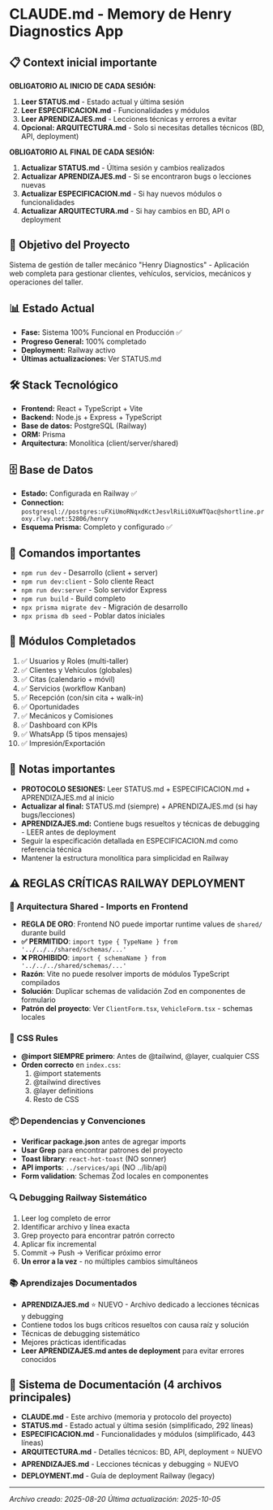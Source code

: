 # CLAUDE.md - Memory de Henry Diagnostics App

## 📋 Context inicial importante
**OBLIGATORIO AL INICIO DE CADA SESIÓN:**
1. **Leer STATUS.md** - Estado actual y última sesión
2. **Leer ESPECIFICACION.md** - Funcionalidades y módulos
3. **Leer APRENDIZAJES.md** - Lecciones técnicas y errores a evitar
4. **Opcional: ARQUITECTURA.md** - Solo si necesitas detalles técnicos (BD, API, deployment)

**OBLIGATORIO AL FINAL DE CADA SESIÓN:**
1. **Actualizar STATUS.md** - Última sesión y cambios realizados
2. **Actualizar APRENDIZAJES.md** - Si se encontraron bugs o lecciones nuevas
3. **Actualizar ESPECIFICACION.md** - Si hay nuevos módulos o funcionalidades
4. **Actualizar ARQUITECTURA.md** - Si hay cambios en BD, API o deployment

## 🎯 Objetivo del Proyecto
Sistema de gestión de taller mecánico "Henry Diagnostics" - Aplicación web completa para gestionar clientes, vehículos, servicios, mecánicos y operaciones del taller.

## 📊 Estado Actual
- **Fase:** Sistema 100% Funcional en Producción ✅
- **Progreso General:** 100% completado
- **Deployment:** Railway activo
- **Últimas actualizaciones:** Ver STATUS.md

## 🛠️ Stack Tecnológico
- **Frontend:** React + TypeScript + Vite
- **Backend:** Node.js + Express + TypeScript
- **Base de datos:** PostgreSQL (Railway)
- **ORM:** Prisma
- **Arquitectura:** Monolítica (client/server/shared)

## 🗄️ Base de Datos
- **Estado:** Configurada en Railway ✅
- **Connection:** `postgresql://postgres:uFXiUmoRNqxdKctJesvlRiLiOXuWTQac@shortline.proxy.rlwy.net:52806/henry`
- **Esquema Prisma:** Completo y configurado ✅

## 🚀 Comandos importantes
- `npm run dev` - Desarrollo (client + server)
- `npm run dev:client` - Solo cliente React
- `npm run dev:server` - Solo servidor Express
- `npm run build` - Build completo
- `npx prisma migrate dev` - Migración de desarrollo
- `npx prisma db seed` - Poblar datos iniciales

## 🎯 Módulos Completados
1. ✅ Usuarios y Roles (multi-taller)
2. ✅ Clientes y Vehículos (globales)
3. ✅ Citas (calendario + móvil)
4. ✅ Servicios (workflow Kanban)
5. ✅ Recepción (con/sin cita + walk-in)
6. ✅ Oportunidades
7. ✅ Mecánicos y Comisiones
8. ✅ Dashboard con KPIs
9. ✅ WhatsApp (5 tipos mensajes)
10. ✅ Impresión/Exportación

## 📝 Notas importantes
- **PROTOCOLO SESIONES:** Leer STATUS.md + ESPECIFICACION.md + APRENDIZAJES.md al inicio
- **Actualizar al final:** STATUS.md (siempre) + APRENDIZAJES.md (si hay bugs/lecciones)
- **APRENDIZAJES.md:** Contiene bugs resueltos y técnicas de debugging - LEER antes de deployment
- Seguir la especificación detallada en ESPECIFICACION.md como referencia técnica
- Mantener la estructura monolítica para simplicidad en Railway

## ⚠️ REGLAS CRÍTICAS RAILWAY DEPLOYMENT

### 🚨 Arquitectura Shared - Imports en Frontend
- **REGLA DE ORO**: Frontend NO puede importar runtime values de `shared/` durante build
- **✅ PERMITIDO**: `import type { TypeName } from '../../../shared/schemas/...'`
- **❌ PROHIBIDO**: `import { schemaName } from '../../../shared/schemas/...'`
- **Razón**: Vite no puede resolver imports de módulos TypeScript compilados
- **Solución**: Duplicar schemas de validación Zod en componentes de formulario
- **Patrón del proyecto**: Ver `ClientForm.tsx`, `VehicleForm.tsx` - schemas locales

### 🎨 CSS Rules
- **@import SIEMPRE primero**: Antes de @tailwind, @layer, cualquier CSS
- **Orden correcto** en `index.css`:
  1. @import statements
  2. @tailwind directives
  3. @layer definitions
  4. Resto de CSS

### 📦 Dependencias y Convenciones
- **Verificar package.json** antes de agregar imports
- **Usar Grep** para encontrar patrones del proyecto
- **Toast library**: `react-hot-toast` (NO sonner)
- **API imports**: `../services/api` (NO ../lib/api)
- **Form validation**: Schemas Zod locales en componentes

### 🔍 Debugging Railway Sistemático
1. Leer log completo de error
2. Identificar archivo y línea exacta
3. Grep proyecto para encontrar patrón correcto
4. Aplicar fix incremental
5. Commit → Push → Verificar próximo error
6. **Un error a la vez** - no múltiples cambios simultáneos

### 📚 Aprendizajes Documentados
- **APRENDIZAJES.md** ⭐ NUEVO - Archivo dedicado a lecciones técnicas y debugging
- Contiene todos los bugs críticos resueltos con causa raíz y solución
- Técnicas de debugging sistemático
- Mejores prácticas identificadas
- **Leer APRENDIZAJES.md antes de deployment** para evitar errores conocidos

## 📖 Sistema de Documentación (4 archivos principales)
- **CLAUDE.md** - Este archivo (memoria y protocolo del proyecto)
- **STATUS.md** - Estado actual y última sesión (simplificado, 292 líneas)
- **ESPECIFICACION.md** - Funcionalidades y módulos (simplificado, 443 líneas)
- **ARQUITECTURA.md** - Detalles técnicos: BD, API, deployment ⭐ NUEVO
- **APRENDIZAJES.md** - Lecciones técnicas y debugging ⭐ NUEVO
- **DEPLOYMENT.md** - Guía de deployment Railway (legacy)

---
*Archivo creado: 2025-08-20*
*Última actualización: 2025-10-05*